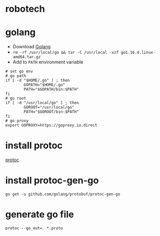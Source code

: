# robotech

# golang
- Download [Golang](https://golang.org/dl/)
- `rm -rf /usr/local/go && tar -C /usr/local -xzf go1.16.4.linux-amd64.tar.gz`
- Add to `PATH` environment variable
```
# set go env
# go path
if [ -d "$HOME/.go" ] ; then
        GOPATH="$HOME/.go"
        PATH="$GOPATH/bin:$PATH"
fi
# go root
if [ -d "/usr/local/go" ] ; then
        GOROOT="/usr/local/go"
        PATH="$GOROOT/bin:$PATH"
fi
# go proxy
export GOPROXY=https://goproxy.io,direct
```

# install protoc

[protoc](https://github.com/protocolbuffers/protobuf.git)


# install protoc-gen-go
```
go get -u github.com/golang/protobuf/protoc-gen-go
```

# generate go file
```
protoc --go_out=. *.proto
```